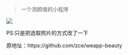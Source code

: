 
> 一个测颜值的小程序
<p>
  <img src="http://p4.music.126.net/XT40f91Hvhiu_IgQYRHT3w==/109951163518851962.jpg?param=200y200">
</p>
<p>
  PS:只是把选取照片的方式改了一下
</p>
<p>
原地址：https://github.com/zce/weapp-beauty
</p>
